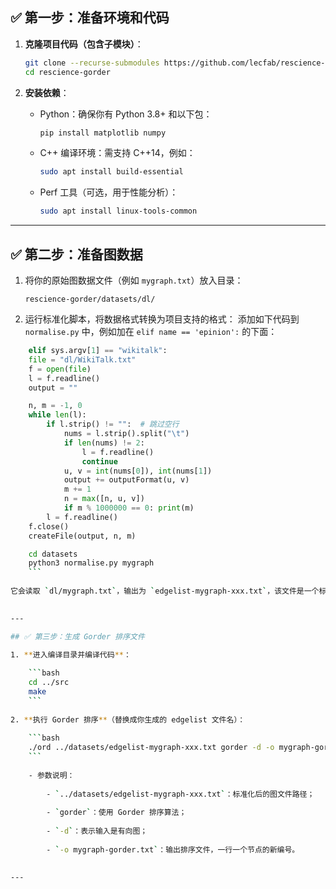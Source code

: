 
## ✅ 第一步：准备环境和代码

1. **克隆项目代码（包含子模块）**：
    
    ```bash
    git clone --recurse-submodules https://github.com/lecfab/rescience-gorder.git
    cd rescience-gorder
    ```
    
2. **安装依赖**：
    
    - Python：确保你有 Python 3.8+ 和以下包：
        
        ```bash
        pip install matplotlib numpy
        ```
        
    - C++ 编译环境：需支持 C++14，例如：
        
        ```bash
        sudo apt install build-essential
        ```
        
    - Perf 工具（可选，用于性能分析）：
        
        ```bash
        sudo apt install linux-tools-common
        ```
        

---

## ✅ 第二步：准备图数据

1. 将你的原始图数据文件（例如 `mygraph.txt`）放入目录：
    
    ```
    rescience-gorder/datasets/dl/
    ```
    
2. 运行标准化脚本，将数据格式转换为项目支持的格式：
	添加如下代码到 `normalise.py` 中，例如加在 `elif name == 'epinion':` 的下面：
```python
	elif sys.argv[1] == "wikitalk":
    file = "dl/WikiTalk.txt"
    f = open(file)
    l = f.readline()
    output = ""

    n, m = -1, 0
    while len(l):
        if l.strip() != "":  # 跳过空行
            nums = l.strip().split("\t")
            if len(nums) != 2:
                l = f.readline()
                continue
            u, v = int(nums[0]), int(nums[1])
            output += outputFormat(u, v)
            m += 1
            n = max([n, u, v])
            if m % 1000000 == 0: print(m)
        l = f.readline()
    f.close()
    createFile(output, n, m)
```

```bash
    cd datasets
    python3 normalise.py mygraph
    ```
    
它会读取 `dl/mygraph.txt`，输出为 `edgelist-mygraph-xxx.txt`，该文件是一个标准化后的边列表（格式为：每行 `a b`，节点编号从 0 开始且连续）。
    

---

## ✅ 第三步：生成 Gorder 排序文件

1. **进入编译目录并编译代码**：
    
    ```bash
    cd ../src
    make
    ```
    
2. **执行 Gorder 排序**（替换成你生成的 edgelist 文件名）：
    
    ```bash
    ./ord ../datasets/edgelist-mygraph-xxx.txt gorder -d -o mygraph-gorder.txt
    ```
    
    - 参数说明：
        
        - `../datasets/edgelist-mygraph-xxx.txt`：标准化后的图文件路径；
            
        - `gorder`：使用 Gorder 排序算法；
            
        - `-d`：表示输入是有向图；
            
        - `-o mygraph-gorder.txt`：输出排序文件，一行一个节点的新编号。
            

---
